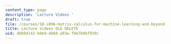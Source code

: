 ```yaml
---
content_type: page
description: 'Lecture Videos '
draft: true
file: /courses/18-s096-matrix-calculus-for-machine-learning-and-beyond-january-iap-2023/lecture-videos
title: Lecture Videos OLD DELETE
uid: 4bb9d142-b0e9-4b68-a83e-f8e7b8bf939c
---
```

